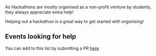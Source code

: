 As Hackathons are mostly organised as a non-profit venture by students, they
always appreciate extra help!

Helping out a hackathon is a great way to get started with organising!

## Events looking for help

You can add to this list by submitting a PR [here](https://github.com/bahorn/hack.athon.uk)
